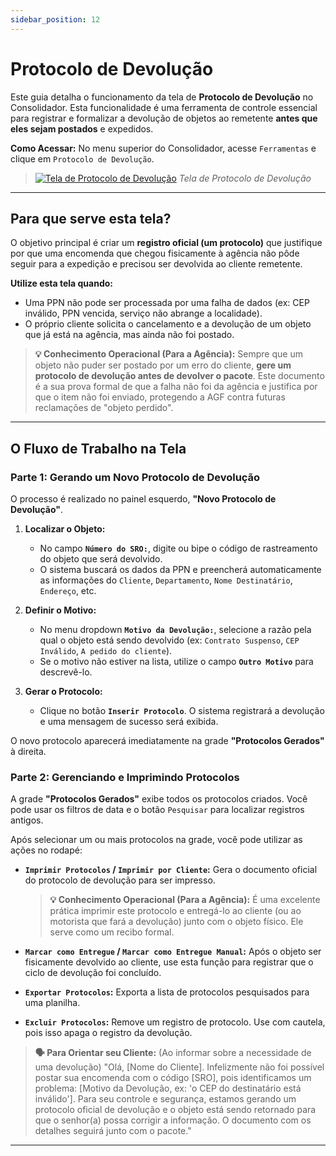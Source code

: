 ```yaml
---
sidebar_position: 12
---
```


# Protocolo de Devolução

Este guia detalha o funcionamento da tela de **Protocolo de Devolução** no Consolidador. Esta funcionalidade é uma ferramenta de controle essencial para registrar e formalizar a devolução de objetos ao remetente **antes que eles sejam postados** e expedidos.

**Como Acessar:** No menu superior do Consolidador, acesse `Ferramentas` e clique em `Protocolo de Devolução`.

> [![Tela de Protocolo de Devolução](/img/ferramentas/protocolo-devolucao.png)](/img/ferramentas/protocolo-devolucao.png)
> *Tela de Protocolo de Devolução*

---

## Para que serve esta tela?

O objetivo principal é criar um **registro oficial (um protocolo)** que justifique por que uma encomenda que chegou fisicamente à agência não pôde seguir para a expedição e precisou ser devolvida ao cliente remetente.

**Utilize esta tela quando:**
* Uma PPN não pode ser processada por uma falha de dados (ex: CEP inválido, PPN vencida, serviço não abrange a localidade).
* O próprio cliente solicita o cancelamento e a devolução de um objeto que já está na agência, mas ainda não foi postado.

> **💡 Conhecimento Operacional (Para a Agência):** Sempre que um objeto não puder ser postado por um erro do cliente, **gere um protocolo de devolução antes de devolver o pacote**. Este documento é a sua prova formal de que a falha não foi da agência e justifica por que o item não foi enviado, protegendo a AGF contra futuras reclamações de "objeto perdido".

---

## O Fluxo de Trabalho na Tela

### Parte 1: Gerando um Novo Protocolo de Devolução

O processo é realizado no painel esquerdo, **"Novo Protocolo de Devolução"**.

1.  **Localizar o Objeto:**
    * No campo **`Número do SRO:`**, digite ou bipe o código de rastreamento do objeto que será devolvido.
    * O sistema buscará os dados da PPN e preencherá automaticamente as informações do `Cliente`, `Departamento`, `Nome Destinatário`, `Endereço`, etc.

2.  **Definir o Motivo:**
    * No menu dropdown **`Motivo da Devolução:`**, selecione a razão pela qual o objeto está sendo devolvido (ex: `Contrato Suspenso`, `CEP Inválido`, `A pedido do cliente`).
    * Se o motivo não estiver na lista, utilize o campo **`Outro Motivo`** para descrevê-lo.

3.  **Gerar o Protocolo:**
    * Clique no botão **`Inserir Protocolo`**. O sistema registrará a devolução e uma mensagem de sucesso será exibida.

O novo protocolo aparecerá imediatamente na grade **"Protocolos Gerados"** à direita.

### Parte 2: Gerenciando e Imprimindo Protocolos

A grade **"Protocolos Gerados"** exibe todos os protocolos criados. Você pode usar os filtros de data e o botão `Pesquisar` para localizar registros antigos.

Após selecionar um ou mais protocolos na grade, você pode utilizar as ações no rodapé:

* **`Imprimir Protocolos` / `Imprimir por Cliente`:** Gera o documento oficial do protocolo de devolução para ser impresso.
    > **💡 Conhecimento Operacional (Para a Agência):** É uma excelente prática imprimir este protocolo e entregá-lo ao cliente (ou ao motorista que fará a devolução) junto com o objeto físico. Ele serve como um recibo formal.

* **`Marcar como Entregue` / `Marcar como Entregue Manual`:** Após o objeto ser fisicamente devolvido ao cliente, use esta função para registrar que o ciclo de devolução foi concluído.

* **`Exportar Protocolos`:** Exporta a lista de protocolos pesquisados para uma planilha.

* **`Excluir Protocolos`:** Remove um registro de protocolo. Use com cautela, pois isso apaga o registro da devolução.

> **🗣️ Para Orientar seu Cliente:** (Ao informar sobre a necessidade de uma devolução) "Olá, [Nome do Cliente]. Infelizmente não foi possível postar sua encomenda com o código [SRO], pois identificamos um problema: [Motivo da Devolução, ex: 'o CEP do destinatário está inválido']. Para seu controle e segurança, estamos gerando um protocolo oficial de devolução e o objeto está sendo retornado para que o senhor(a) possa corrigir a informação. O documento com os detalhes seguirá junto com o pacote."

---
